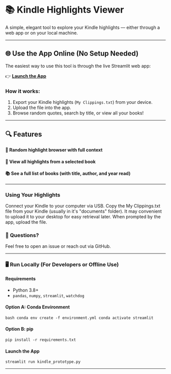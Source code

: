 # 📚 Kindle Highlights Viewer

A simple, elegant tool to explore your Kindle highlights — either through a web app or on your local machine.

---

## 🌐 Use the App Online (No Setup Needed)

The easiest way to use this tool is through the live Streamlit web app:

👉 **[Launch the App](https://kindle.streamlit.app)**

### How it works:
1. Export your Kindle highlights (`My Clippings.txt`) from your device.
2. Upload the file into the app.
3. Browse random quotes, search by title, or view all your books!

---

## 🔍 Features

#### 	🎲 Random highlight browser with full context
#### 	📖 View all highlights from a selected book
#### 	📚 See a full list of books (with title, author, and year read)

---

### Using Your Highlights
Connect your Kindle to your computer via USB. Copy the My Clippings.txt file from your Kindle (usually in it's "documents" folder). It may convenient to upload it to your desktop for easy retrieval later. When prompted by the app, upload the file.

### 💬 Questions?
Feel free to open an issue or reach out via GitHub.

---
### 🖥️ Run Locally (For Developers or Offline Use)
#### Requirements
- Python 3.8+
- `pandas`, `numpy`, `streamlit`, `watchdog`

#### Option A: Conda Environment
`bash
conda env create -f environment.yml
conda activate streamlit
`
#### Option B: pip
``pip install -r requirements.txt``

#### Launch the App
``streamlit run kindle_prototype.py``


---


